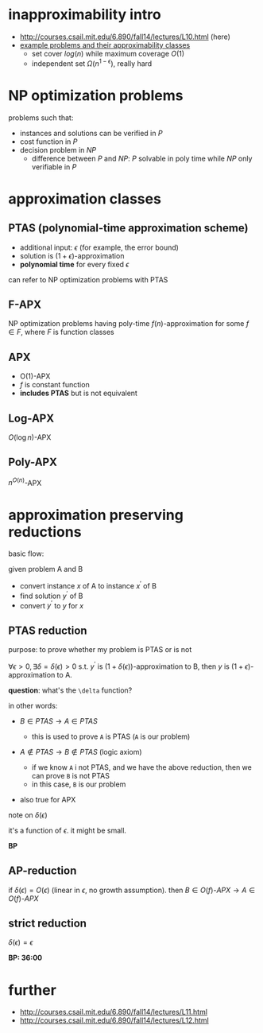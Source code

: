 # inapproximability intro

- http://courses.csail.mit.edu/6.890/fall14/lectures/L10.html (here)
- [example  problems and their approximability classes](http://courses.csail.mit.edu/6.890/fall14/lectures/L10_images.pdf)
  - set cover $`log(n)`$ while maximum coverage $`O(1)`$
  - independent set $`\Omega(n^{1-\epsilon})`$, really hard

# NP optimization problems

problems such that:

- instances and solutions can be verified in $P$
- cost function in $P$
- decision problem in $NP$
  - difference between $P$ and $NP$: $P$ solvable in poly time while $NP$ only verifiable in $P$

# approximation classes

## PTAS (polynomial-time approximation scheme)

- additional input: $`\epsilon`$ (for example, the error bound)
- solution is $`(1+\epsilon)`$-approximation
- **polynomial time** for every fixed $`\epsilon`$

can refer to NP optimization problems with PTAS

## F-APX

NP optimization problems having poly-time $`f(n)`$-approximation for some $`f \in F`$, where $`F`$ is function classes

## APX

-  O(1)-APX
- $`f`$ is constant function 
- **includes PTAS** but is not equivalent

## Log-APX

$`O(\log n)`$-APX

## Poly-APX

$`n^{O(n)}`$-APX

# approximation preserving reductions

basic flow:

given problem A and B

- convert instance $`x`$ of A to instance $`x^{'}`$ of B
- find solution $`y^{'}`$ of B
- convert $`y^{'}`$ to $`y`$ for $`x`$

## PTAS reduction

purpose: to prove whether my problem is PTAS or is not

$`\forall \epsilon >0, \exists \delta=\delta(\epsilon)>0 `$ s.t. $`y^{'}`$ is $`(1+\delta(\epsilon))`$-approximation to B, then $`y`$ is $`(1+\epsilon)`$-approximation to A. 

**question**: what's the `\delta` function?

in other words: 

- $`B \in PTAS \rightarrow A \in PTAS`$
  - this is used to prove `A` is PTAS (`A` is our problem)
- $`A \not\in PTAS \rightarrow B \not\in PTAS`$ (logic axiom)
  - if we know `A` i not PTAS, and we have the above reduction, then we can prove `B` is not PTAS
  - in this case, `B` is our problem

- also true for APX

note on $`\delta(\epsilon)`$

it's a function of $`\epsilon`$. it might be  small. 

**BP**

## AP-reduction

if $`\delta(\epsilon)=O(\epsilon)`$ (linear in $`\epsilon`$, no growth assumption). 
then $`B \in O(f)\text{-}APX \rightarrow A \in O(f)\text{-}APX`$ 

## strict reduction

$`\delta(\epsilon)=\epsilon`$ 

**BP: 36:00**


# further

- http://courses.csail.mit.edu/6.890/fall14/lectures/L11.html
- http://courses.csail.mit.edu/6.890/fall14/lectures/L12.html

